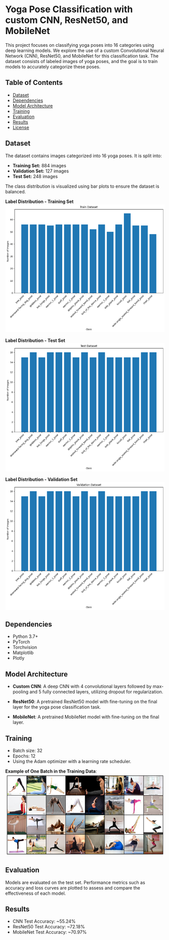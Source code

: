 # Yoga Pose Classification with custom CNN, ResNet50, and MobileNet

This project focuses on classifying yoga poses into 16 categories using deep learning models. We explore the use of a custom Convolutional Neural Network (CNN), ResNet50, and MobileNet for this classification task. The dataset consists of labeled images of yoga poses, and the goal is to train models to accurately categorize these poses.

## Table of Contents
- [Dataset](#dataset)
- [Dependencies](#dependencies)
- [Model Architecture](#model-architecture)
- [Training](#training)
- [Evaluation](#evaluation)
- [Results](#results)
- [License](#license)

## Dataset

The dataset contains images categorized into 16 yoga poses. It is split into:

- **Training Set:** 884 images
- **Validation Set:** 127 images
- **Test Set:** 248 images

The class distribution is visualized using bar plots to ensure the dataset is balanced.

**Label Distribution - Training Set**
![Train Label Distribution](Images/output.png)

**Label Distribution - Test Set**
![Test Label Distribution](Images/output1.png)

**Label Distribution - Validation Set**
![Val Label Distribution](Images/output2.png)

## Dependencies

- Python 3.7+
- PyTorch
- Torchvision
- Matplotlib
- Plotly

## Model Architecture
- **Custom CNN**: A deep CNN with 4 convolutional layers followed by max-pooling and 5 fully connected layers, utilizing dropout for regularization.

- **ResNet50**: A pretrained ResNet50 model with fine-tuning on the final layer for the yoga pose classification task.

- **MobileNet**: A pretrained MobileNet model with fine-tuning on the final layer.

## Training
- Batch size: 32
- Epochs: 12
- Using the Adam optimizer with a learning rate scheduler.

**Example of One Batch in the Training Data**:
![batch](Images/batch.png)


## Evaluation
Models are evaluated on the test set. Performance metrics such as accuracy and loss curves are plotted to assess and compare the effectiveness of each model.

## Results
- CNN Test Accuracy: ~55.24%
- ResNet50 Test Accuracy: ~72.18%
- MobileNet Test Accuracy: ~70.97%


